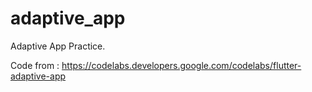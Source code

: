 # adaptive_app

Adaptive App Practice.

Code from : https://codelabs.developers.google.com/codelabs/flutter-adaptive-app